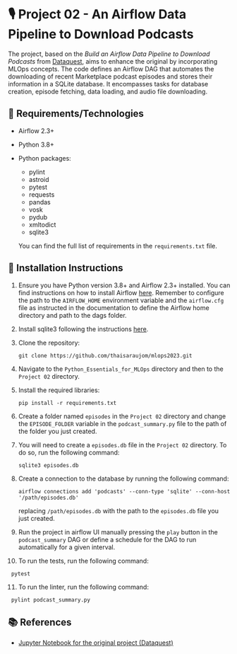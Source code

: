# 🎙️ Project 02 - An Airflow Data Pipeline to Download Podcasts
The project, based on the _Build an Airflow Data Pipeline to Download Podcasts_ from [Dataquest](https://app.dataquest.io/), aims to enhance the original by incorporating MLOps concepts. The code defines an Airflow DAG that automates the downloading of recent Marketplace podcast episodes and stores their information in a SQLite database. It encompasses tasks for database creation, episode fetching, data loading, and audio file downloading.

## 🔧 Requirements/Technologies
- Airflow 2.3+
- Python 3.8+
- Python packages: 
   - pylint
   - astroid
   - pytest
   - requests
   - pandas
   - vosk
   - pydub
   - xmltodict
   - sqlite3
 
   You can find the full list of requirements in the `requirements.txt` file.

## 🚀 Installation Instructions
1. Ensure you have Python version 3.8+ and Airflow 2.3+ installed. You can find instructions on how to install Airflow [here](https://airflow.apache.org/docs/apache-airflow/stable/start.html). Remember to configure the path to the `AIRFLOW_HOME` environment variable and the `airflow.cfg` file as instructed in the documentation to define the Airflow home directory and path to the dags folder.

2. Install sqlite3 following the instructions [here](https://www.sqlite.org/download.html).

3. Clone the repository: 
   ```
   git clone https://github.com/thaisaraujom/mlops2023.git
   ```

4. Navigate to the `Python_Essentials_for_MLOps` directory and then to the `Project 02` directory.

5. Install the required libraries: 
   ```
   pip install -r requirements.txt
   ``` 

6. Create a folder named `episodes` in the `Project 02` directory and change the `EPISODE_FOLDER` variable in the `podcast_summary.py` file to the path of the folder you just created.

7. You will need to create a `episodes.db` file in the `Project 02` directory. To do so, run the following command:
   ```
   sqlite3 episodes.db
   ```

8. Create a connection to the database by running the following command:
   ```
   airflow connections add 'podcasts' --conn-type 'sqlite' --conn-host '/path/episodes.db'
   ```
   replacing `/path/episodes.db` with the path to the `episodes.db` file you just created.

9. Run the project in airflow UI manually pressing the `play` button in the `podcast_summary` DAG or define a schedule for the DAG to run automatically for a given interval.

10. To run the tests, run the following command:
   ```
    pytest
   ```

11. To run the linter, run the following command:
   ```
    pylint podcast_summary.py
   ```

## 📚 References
- [Jupyter Notebook for the original project (Dataquest)](https://github.com/dataquestio/project-walkthroughs/tree/master/podcast_summary)